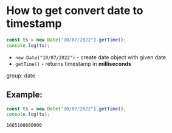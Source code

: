 # How to get convert date to timestamp

```js
const ts = new Date("10/07/2022").getTime();
console.log(ts);
```

- `new Date("10/07/2022")` - create date object with given date
- `getTime()` - returns timestamp in **milliseconds**

group: date

## Example: 
```js
const ts = new Date("10/07/2022").getTime();
console.log(ts);
```
```
1665100800000

```

